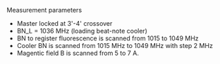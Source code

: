 Measurement parameters
- Master locked at 3'-4' crossover
- BN_L = 1036 MHz (loading beat-note cooler)
- BN to register fluorescence is scanned from 1015 to 1049 MHz
- Cooler BN is scanned from 1015 MHz to 1049 MHz with step 2 MHz
- Magentic field B is scanned from 5 to 7 A.